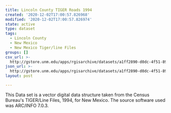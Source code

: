 ```yaml
---
title: Lincoln County TIGER Roads 1994
created: '2020-12-02T17:00:57.826968'
modified: '2020-12-02T17:00:57.826974'
state: active
type: dataset
tags:
  - Lincoln County
  - New Mexico
  - New Mexico Tiger/line Files
groups: []
csv_url: >-
  http://gstore.unm.edu/apps/rgisarchive/datasets/a1ff2890-d0dc-4f51-8905-d63ea63bacba/tlf227shp.derived.csv
json_url: >-
  http://gstore.unm.edu/apps/rgisarchive/datasets/a1ff2890-d0dc-4f51-8905-d63ea63bacba/tlf227shp.derived.json
layout: post

---
```

This Data set is a vector digital data structure taken from the Census Bureau's TIGER/Line Files, 1994, for New Mexico.  The source software used was ARC/INFO 7.0.3.
